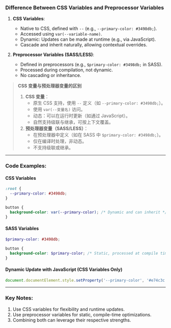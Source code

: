 ### Difference Between CSS Variables and Preprocessor Variables  

1. **CSS Variables**:  
   - Native to CSS, defined with `--` (e.g., `--primary-color: #3498db;`).  
   - Accessed using `var(--variable-name)`.  
   - Dynamic: Updates can be made at runtime (e.g., via JavaScript).  
   - Cascade and inherit naturally, allowing contextual overrides.  

2. **Preprocessor Variables (SASS/LESS)**:  
   - Defined in preprocessors (e.g., `$primary-color: #3498db;` in SASS).  
   - Processed during compilation, not dynamic.  
   - No cascading or inheritance.  

> **CSS 变量与预处理器变量的区别**  
> 1. **CSS 变量**：  
>    - 原生 CSS 支持，使用 `--` 定义（如 `--primary-color: #3498db;`）。  
>    - 使用 `var(--变量名)` 访问。  
>    - 动态：可以在运行时更新（如通过 JavaScript）。  
>    - 自然支持级联与继承，可按上下文覆盖。  
> 2. **预处理器变量（SASS/LESS）**：  
>    - 在预处理器中定义（如在 SASS 中 `$primary-color: #3498db;`）。  
>    - 仅在编译时处理，非动态。  
>    - 不支持级联或继承。  

---

### Code Examples:

#### **CSS Variables**
```css
:root {
  --primary-color: #3498db;
}

button {
  background-color: var(--primary-color); /* Dynamic and can inherit */
}
```

#### **SASS Variables**
```scss
$primary-color: #3498db;

button {
  background-color: $primary-color; /* Static, processed at compile time */
}
```

#### **Dynamic Update with JavaScript (CSS Variables Only)**
```javascript
document.documentElement.style.setProperty('--primary-color', '#e74c3c'); // Updates at runtime
```

---

### Key Notes:  
1. Use CSS variables for flexibility and runtime updates.  
2. Use preprocessor variables for static, compile-time optimizations.  
3. Combining both can leverage their respective strengths.
